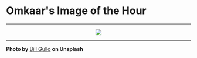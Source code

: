 # Omkaar's Image of the Hour

---

<div align="center">

<a href="https://unsplash.com/photos/a-silhouette-walks-into-the-bright-light-Qw2UaNLBOlk">
  <img src="https://images.unsplash.com/photo-1750129163201-fd024540b192?crop=entropy&cs=tinysrgb&fit=max&fm=jpg&ixid=M3w3NjA2Nzh8MHwxfHJhbmRvbXx8fHx8fHx8fDE3NTM3MTg0MDB8&ixlib=rb-4.1.0&q=80&w=1080" style="max-width:100%; height:auto;">
</a>



</div>

---

**Photo by** [Bill Gullo](https://unsplash.com/@billgullo) **on Unsplash**
